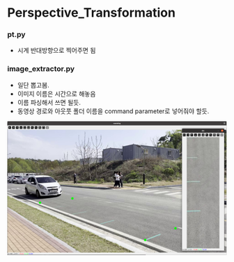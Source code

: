 # Perspective_Transformation



### pt.py

* 시계 반대방향으로 찍어주면 됨


### image_extractor.py

* 일단 뽑고봄.
* 이미지 이름은 시간으로 해놓음
* 이름 파싱해서 쓰면 될듯.
* 동영상 경로와 아웃풋 폴더 이름을 command parameter로 넣어줘야 할듯.




![1715567855992](image/README/1715567855992.png)
